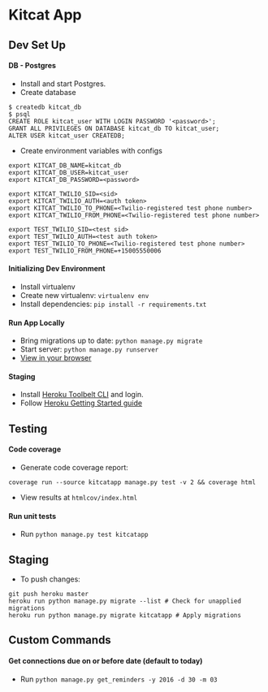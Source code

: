# Kitcat App

## Dev Set Up

#### DB - Postgres
* Install and start Postgres.
* Create database

```
$ createdb kitcat_db
$ psql
CREATE ROLE kitcat_user WITH LOGIN PASSWORD '<password>';
GRANT ALL PRIVILEGES ON DATABASE kitcat_db TO kitcat_user;
ALTER USER kitcat_user CREATEDB;
```

* Create environment variables with configs

```
export KITCAT_DB_NAME=kitcat_db
export KITCAT_DB_USER=kitcat_user
export KITCAT_DB_PASSWORD=<password>

export KITCAT_TWILIO_SID=<sid>
export KITCAT_TWILIO_AUTH=<auth token>
export KITCAT_TWILIO_TO_PHONE=<Twilio-registered test phone number>
export KITCAT_TWILIO_FROM_PHONE=<Twilio-registered test phone number>

export TEST_TWILIO_SID=<test sid>
export TEST_TWILIO_AUTH=<test auth token>
export TEST_TWILIO_TO_PHONE=<Twilio-registered test phone number>
export TEST_TWILIO_FROM_PHONE=+15005550006
```

#### Initializing Dev Environment

* Install virtualenv
* Create new virtualenv: `virtualenv env`
* Install dependencies: `pip install -r requirements.txt`

#### Run App Locally

* Bring migrations up to date: `python manage.py migrate`
* Start server: `python manage.py runserver`
* [View in your browser](http://127.0.0.1:8000/)

#### Staging
* Install [Heroku Toolbelt CLI](https://toolbelt.heroku.com/) and login.
* Follow [Heroku Getting Started guide](https://devcenter.heroku.com/articles/getting-started-with-python#introduction)

## Testing

#### Code coverage

* Generate code coverage report:
```
coverage run --source kitcatapp manage.py test -v 2 && coverage html
```
* View results at `htmlcov/index.html`

#### Run unit tests
* Run `python manage.py test kitcatapp`

## Staging
* To push changes:
```
git push heroku master
heroku run python manage.py migrate --list # Check for unapplied migrations
heroku run python manage.py migrate kitcatapp # Apply migrations
```

## Custom Commands

#### Get connections due on or before date (default to today)
* Run `python manage.py get_reminders -y 2016 -d 30 -m 03`
